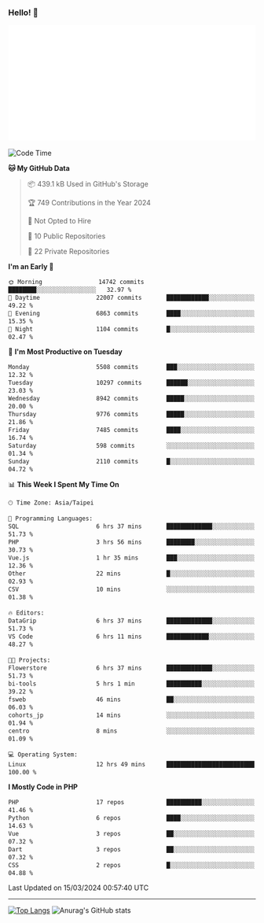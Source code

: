 ### Hello! 👋

![Metrics](/metrics.classic.svg)

<!--START_SECTION:waka-->
![Code Time](http://img.shields.io/badge/Code%20Time-1%2C246%20hrs%2050%20mins-blue)

**🐱 My GitHub Data** 

> 📦 439.1 kB Used in GitHub's Storage 
 > 
> 🏆 749 Contributions in the Year 2024
 > 
> 🚫 Not Opted to Hire
 > 
> 📜 10 Public Repositories 
 > 
> 🔑 22 Private Repositories 
 > 
**I'm an Early 🐤** 

```text
🌞 Morning                14742 commits       ████████░░░░░░░░░░░░░░░░░   32.97 % 
🌆 Daytime                22007 commits       ████████████░░░░░░░░░░░░░   49.22 % 
🌃 Evening                6863 commits        ████░░░░░░░░░░░░░░░░░░░░░   15.35 % 
🌙 Night                  1104 commits        █░░░░░░░░░░░░░░░░░░░░░░░░   02.47 % 
```
📅 **I'm Most Productive on Tuesday** 

```text
Monday                   5508 commits        ███░░░░░░░░░░░░░░░░░░░░░░   12.32 % 
Tuesday                  10297 commits       ██████░░░░░░░░░░░░░░░░░░░   23.03 % 
Wednesday                8942 commits        █████░░░░░░░░░░░░░░░░░░░░   20.00 % 
Thursday                 9776 commits        █████░░░░░░░░░░░░░░░░░░░░   21.86 % 
Friday                   7485 commits        ████░░░░░░░░░░░░░░░░░░░░░   16.74 % 
Saturday                 598 commits         ░░░░░░░░░░░░░░░░░░░░░░░░░   01.34 % 
Sunday                   2110 commits        █░░░░░░░░░░░░░░░░░░░░░░░░   04.72 % 
```


📊 **This Week I Spent My Time On** 

```text
🕑︎ Time Zone: Asia/Taipei

💬 Programming Languages: 
SQL                      6 hrs 37 mins       █████████████░░░░░░░░░░░░   51.73 % 
PHP                      3 hrs 56 mins       ████████░░░░░░░░░░░░░░░░░   30.73 % 
Vue.js                   1 hr 35 mins        ███░░░░░░░░░░░░░░░░░░░░░░   12.36 % 
Other                    22 mins             █░░░░░░░░░░░░░░░░░░░░░░░░   02.93 % 
CSV                      10 mins             ░░░░░░░░░░░░░░░░░░░░░░░░░   01.38 % 

🔥 Editors: 
DataGrip                 6 hrs 37 mins       █████████████░░░░░░░░░░░░   51.73 % 
VS Code                  6 hrs 11 mins       ████████████░░░░░░░░░░░░░   48.27 % 

🐱‍💻 Projects: 
Flowerstore              6 hrs 37 mins       █████████████░░░░░░░░░░░░   51.73 % 
bi-tools                 5 hrs 1 min         ██████████░░░░░░░░░░░░░░░   39.22 % 
fsweb                    46 mins             ██░░░░░░░░░░░░░░░░░░░░░░░   06.03 % 
cohorts_jp               14 mins             ░░░░░░░░░░░░░░░░░░░░░░░░░   01.94 % 
centro                   8 mins              ░░░░░░░░░░░░░░░░░░░░░░░░░   01.09 % 

💻 Operating System: 
Linux                    12 hrs 49 mins      █████████████████████████   100.00 % 
```

**I Mostly Code in PHP** 

```text
PHP                      17 repos            ██████████░░░░░░░░░░░░░░░   41.46 % 
Python                   6 repos             ████░░░░░░░░░░░░░░░░░░░░░   14.63 % 
Vue                      3 repos             ██░░░░░░░░░░░░░░░░░░░░░░░   07.32 % 
Dart                     3 repos             ██░░░░░░░░░░░░░░░░░░░░░░░   07.32 % 
CSS                      2 repos             █░░░░░░░░░░░░░░░░░░░░░░░░   04.88 % 
```




 Last Updated on 15/03/2024 00:57:40 UTC
<!--END_SECTION:waka-->

<hr>

<span style="display:inline-block">[![Top Langs](https://github-readme-stats.vercel.app/api/top-langs/?username=maureendadap&layout=compact&theme=transparent)](https://github.com/anuraghazra/github-readme-stats)</span>
<span style="display:inline-block">![Anurag's GitHub stats](https://github-readme-stats.vercel.app/api?username=maureendadap&show_icons=true&theme=transparent&count_private=true)</span>

<!--
**MaureenDadap/maureendadap** is a ✨ _special_ ✨ repository because its `README.md` (this file) appears on your GitHub profile.

Here are some ideas to get you started:

- 🔭 I’m currently working on ...
- 🌱 I’m currently learning ...
- 👯 I’m looking to collaborate on ...
- 🤔 I’m looking for help with ...
- 💬 Ask me about ...
- 📫 How to reach me: ...
- 😄 Pronouns: ...
- ⚡ Fun fact: ...
-->
